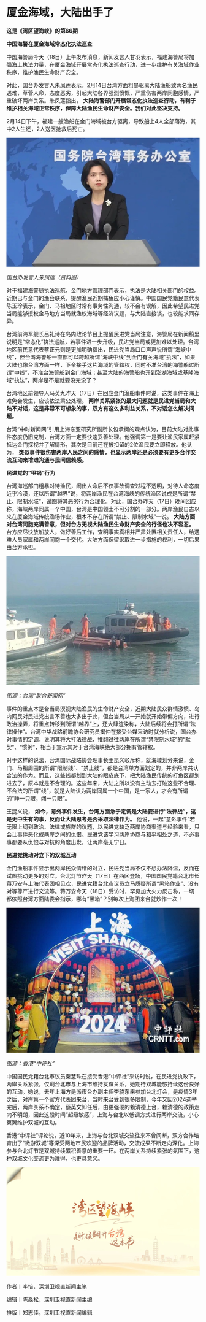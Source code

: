 # 厦金海域，大陆出手了

**这是《湾区望海峡》的第66期**

**中国海警在厦金海域常态化执法巡查**

中国海警局今天（18日）上午发布消息，新闻发言人甘羽表示，福建海警局将加强海上执法力量，在厦金海域开展常态化执法巡查行动，进一步维护有关海域作业秩序，维护渔民生命财产安全。

对此，国台办发言人朱凤莲表示，2月14日台湾方面粗暴驱离大陆渔船致两名渔民遇难，草菅人命，态度恶劣，引起大陆各界强烈愤慨，严重伤害两岸同胞感情，严重破坏两岸关系。朱凤莲指出，
**大陆海警部门开展常态化执法巡查行动，有利于维护相关海域正常秩序，保障大陆渔民生命财产安全。我们对此坚决支持。**

2月14日下午，福建一艘渔船在金门海域被台方驱离，导致船上4人全部落海，其中2人生还，2人送医抢救后死亡。

![916b58e1a6b4f7465155e11ae892b31e.jpg](https://raw.githubusercontent.com/qqhsx/qqnews_image/main/2024/02/18/厦金海域，大陆出手了/916b58e1a6b4f7465155e11ae892b31e.jpg)

_国台办发言人朱凤莲（资料图）_

对于福建海警局执法巡航，金门地方管理部门表示，执法是大陆相关部门的权益。近期已与金门的渔会联系，提醒渔民近期捕鱼应小心谨慎。中国国民党籍民意代表陈玉珍表示，金门、马祖地区时常有事务性沟通，较不会有误解，因此希望民进党当局能够授权金马地方当局就渔权海域等经济议题，与大陆直接谈，也较能求同存异。

台湾前海军舰长吕礼诗在岛内政论节目上提醒民进党当局注意，海警局在新闻稿里说明是“常态化”执法巡航，若事件进一步升级，民进党当局或更加难以处理。台湾地区前民意代表蔡正元则是更加明确指出，民进党当局口口声声说所谓“海峡中线”，但台湾海警船一直都可以跨越所谓“海峡中线”到金门有关海域“执法”，如果大陆也像台湾方面一样，下令接手这片海域的管辖权，同时不准台湾的海警船过所谓“中线”，不准台海警船到金门海域；甚至大陆的海警船也开到澎湖海域或基隆海域“执法”，两岸是不是就要没完没了？

台湾地区前领导人马英九昨天（17日）在回应金门渔船事件时说，这类事件在海上难免会发生，应该依法秉公处理。
**两岸关系紧张的最大问题就是民进党当局和大陆不对话，这是非常不可想象的事，双方有这么多利益关系，不对话怎么解决问题。**

台湾“中时新闻网”引用上海东亚研究所副所长包承柯的观点认为，目前大陆对此事件态度仍旧克制，台湾方面一定要快速妥善处理。他强调第一是要让渔民家属赶紧抵达金门探视并了解情形，其次是目前还在被扣留的2位渔民要立即释放。他认为，
**类似事件很伤害两岸人民之间的感情，也显示两岸还是必须要有更多合作交流互动来增进沟通与民间信赖感。**

**民进党的“甩锅”行为**

台湾海巡部门粗暴对待渔民，闹出人命后不仅事故调查过程不透明，对待人命态度近乎冷漠，还以所谓“越界”说，将两岸渔民在台湾海峡的传统渔区说成是所谓“禁止、限制水域”，试图将其恶劣行为合理化。对此，国台办昨天（17日）晚间回应称，海峡两岸同属一个中国，台湾是中国领土不可分割的一部分。两岸渔民自古以来在厦金海域传统渔场作业，根本不存在所谓“禁止、限制水域”一说。
**大陆方面对台湾同胞充满善意，但对台方无视大陆渔民生命财产安全的行径也决不容忍。**
台方应尽快放船放人，做好善后工作，查明事实真相并严肃处置相关责任人，给遇难人员家属和两岸同胞一个交代。大陆方面保留采取进一步措施的权利，一切后果由台方承担。

![0a2e0a22c967308f6fce8483fd24c9c0.jpg](https://raw.githubusercontent.com/qqhsx/qqnews_image/main/2024/02/18/厦金海域，大陆出手了/0a2e0a22c967308f6fce8483fd24c9c0.jpg)

_图源：台湾“联合新闻网”_

事件的重点本是台当局漠视大陆渔民的生命财产安全，近期大陆民众群情激愤、岛内网民对民进党出言不善也大多出于此，但台当局从一开始就开始带偏方向，进行政治操弄，将重点转移到所谓“越界”上，还大肆渲染称，大陆后续将会打所谓“法律操作”。台湾中华战略前瞻协会研究员揭仲在接受台媒采访时就分析说，国台办对事情的定调，说明其将大打法律战，推翻过往两岸在所谓“禁限制水域”的“默契”、“惯例”，相当于宣示其对于台湾海峡绝大部分拥有管辖权。

对于这样的说法，台湾国际战略协会理事长王昆义驳斥称，就海域划分来说，金门、马祖周围的所谓“限制线”、“禁止线”，都是台湾单方面划定的，并非两岸共认合法的作为。而且，这些线都划到大陆的眼皮底下，把大陆渔民传统的打鱼区都划进去了，原本就是不合理的。这些年来，大陆之所以没有主动去打破这些不合理、不合法的所谓“线”，就是大陆认为两岸同属一个中国，是一家人，才会有所谓的“睁一只眼，闭一只眼”。

王昆义说， **如今，意外事件发生，台湾方面急于定调是大陆要进行“法律战”，这是无中生有的事，反而让大陆思考是否采取法律作为。**
他说，一起“意外事件”若无限上纲到政治、法律或族群的议题，以民进党缺乏两岸协商渠道与经验来看，只会让事件恶化成两岸之间的仇恨。民进党该学习两岸协商与和平相处之道，不必事事都要从仇恨与对抗的角度出发，让两岸毫无宁日。

**民进党挑动对立下的双城互动**

金门渔船事件显示出两岸民众情绪的对立，民进党当局不仅不想办法降温，反而在试图挑动更多的对立。台北灯节昨天（17日）在西区登场，中国国民党籍台北市长蒋万安与上海代表团相见欢，民进党籍台北市议员立马质疑所谓“黑箱作业”、没有对等尊严进行交流等。蒋万安今天（18日）受访时，罕见加大火力反击称，一切都依照台湾方面陆委会指示，哪有“黑箱”？别每次上海团来台就炒作一次！

![388e587a2d2f42ca4e446eb4fa09b401.jpg](https://raw.githubusercontent.com/qqhsx/qqnews_image/main/2024/02/18/厦金海域，大陆出手了/388e587a2d2f42ca4e446eb4fa09b401.jpg)

_图源：香港“中评社”_

中国国民党籍台北市议员秦慧珠在接受香港“中评社”采访时说，在民进党执政下，两岸关系紧张，仅剩台北市与上海市维持友谊关系，她期待双城能够持续这份良好的互动。她说，去年上海方是派市台办副主任李骁东来参加台北灯会，是疫情3年之后，对岸第一个官方代表团来台，当时来台受到很多限制，今年又因2024选举完后，两岸关系不确定，蔡英文卸任后，由更强硬的赖清德上台，赖清德的政策走向不明朗，因此这段时间“超级敏感”，上海与台北以低调方式进行两岸交流，小心翼翼维护双城的互动。

香港“中评社”评论说，近10年来，上海与台北双城交流往来不曾间断，双方合作培育出了“微游双城”等深受两地市民欢迎的品牌活动，交流成果不断走向深化。上海参与台北灯节是双城持续累积善意的重要一环。在两岸关系持续紧张的氛围下，这种双城文化交流更为难得，也更具意义。

![4a4775b70526e03d72d94693a1641926.jpg](https://raw.githubusercontent.com/qqhsx/qqnews_image/main/2024/02/18/厦金海域，大陆出手了/4a4775b70526e03d72d94693a1641926.jpg)

作者丨李怡，深圳卫视直新闻主笔

编辑丨陈淼松，深圳卫视直新闻主编

排版丨郑志佳，深圳卫视直新闻编辑

